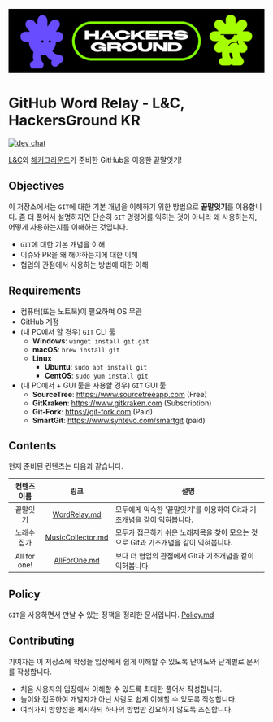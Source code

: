 <p align="center">
  <img src="assets/banner-1920x480.png">
</p>


# GitHub Word Relay - L&C, HackersGround KR

[![dev chat](https://discordapp.com/api/guilds/1112283537165529100/widget.png?style=shield)](https://aka.ms/hg/discord)

[L&C](https://computer.knu.ac.kr/sub6_3.php)와 [해커그라운드](https://hackersground.kr/)가 준비한 GitHub을 이용한 끝말잇기!


## Objectives

이 저장소에서는 `GIT`에 대한 기본 개념을 이해하기 위한 방법으로 **끝말잇기**를 이용합니다.
좀 더 풀어서 설명하자면 단순히 `GIT` 명령어를 익히는 것이 아니라 왜 사용하는지, 어떻게 사용하는지를 이해하는 것입니다.

- `GIT`에 대한 기본 개념을 이해
- 이슈와 PR을 왜 해야하는지에 대한 이해
- 협업의 관점에서 사용하는 방법에 대한 이해


## Requirements

- 컴퓨터(또는 노트북)이 필요하며 OS 무관
- GitHub 계정
- (내 PC에서 할 경우) `GIT` CLI 툴
  - **Windows**: `winget install git.git`
  - **macOS**: `brew install git`
  - **Linux**
    - **Ubuntu**: `sudo apt install git`
    - **CentOS**: `sudo yum install git`
- (내 PC에서 + GUI 툴을 사용할 경우) `GIT` GUI 툴
  - **SourceTree**: https://www.sourcetreeapp.com (Free)
  - **GitKraken**: https://www.gitkraken.com (Subscription)
  - **Git-Fork**: https://git-fork.com (Paid)
  - **SmartGit**: https://www.syntevo.com/smartgit (paid)

## Contents

현재 준비된 컨텐츠는 다음과 같습니다.

| 컨텐츠 이름 | 링크 | 설명 |
|:---------:|:---:|----|
| 끝말잇기 | [WordRelay.md](./docs/WordRelay.md) | 모두에게 익숙한 '끝말잇기'를 이용하여 Git과 기초개념을 같이 익혀봅니다. |
| 노래수집가 | [MusicCollector.md](./docs/MusicCollector.md) | 모두가 접근하기 쉬운 노래제목을 찾아 모으는 것으로 Git과 기초개념을 같이 익혀봅니다. |
| All for one! | [AllForOne.md](./docs/AllForOne.md) | 보다 더 협업의 관점에서 Git과 기초개념을 같이 익혀봅니다. |


## Policy

`GIT`을 사용하면서 만날 수 있는 정책을 정리한 문서입니다. [Policy.md](./Policy.md)


## Contributing

기여자는 이 저장소에 학생들 입장에서 쉽게 이해할 수 있도록 난이도와 단계별로 문서를 작성합니다.

- 처음 사용자의 입장에서 이해할 수 있도록 최대한 풀어서 작성합니다.
- 놀이와 접목하여 개발자가 아닌 사람도 쉽게 이해할 수 있도록 작성합니다.
- 여러가지 방향성을 제시하되 하나의 방법만 강요하지 않도록 조심합니다.
